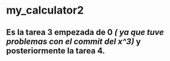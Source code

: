 # my_calculator2
## Es la tarea 3 empezada de 0 *( ya que tuve problemas con el commit del x^3)* y posteriormente la tarea 4.
